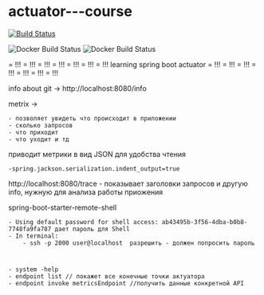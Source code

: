 # actuator---course

[![Build Status](https://travis-ci.com/smilyk/actuator---course.svg)](https://travis-ci.com/smilyk/actuator---course)

![Docker Build Status](https://img.shields.io/docker/build/smilyk/actuator-course)
![Docker Build Status](https://img.shields.io/docker/build/smilyk/actuator)


= !!! = !!! = !!! = !!! = !!! = !!! = !!!
learning spring boot actuator
= !!! = !!! = !!! = !!! = !!! = !!! = !!!

info about git -> http://localhost:8080/info

metrix ->

    - позволяет увидеть что происходит в приложении
    - сколько запросов
    - что приходит
    - что уходит и тд
    
приводит метрики в вид JSON для удобства чтения


    -spring.jackson.serialization.indent_output=true
    
http://localhost:8080/trace - показывает заголовки запросов и другую info, нужную для анализа работы приожения

<artifactId>spring-boot-starter-remote-shell</artifactId>

    - Using default password for shell access: ab43495b-3f56-4dba-b0b8-7748fa9fa787 дает пароль для Shell
    - In terminal:
        - ssh -p 2000 user@localhost  разрешить - должен попросить пароль
        
#

    - system -help
    - endpoint list // покажет все конечные точки актуатора
    - endpoint invoke metricsEndpoint //получить данные конкретной API
    